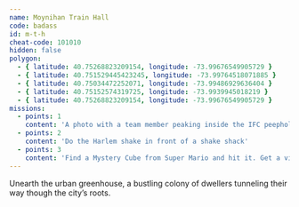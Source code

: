 ```yaml
---
name: Moynihan Train Hall
code: badass
id: m-t-h
cheat-code: 101010
hidden: false
polygon:
  - { latitude: 40.75268823209154, longitude: -73.99676549905729 }
  - { latitude: 40.751529445423245, longitude: -73.99764518071885 }
  - { latitude: 40.75034472252071, longitude: -73.99486929636404 }
  - { latitude: 40.75152574319725, longitude: -73.9939945018219 }
  - { latitude: 40.75268823209154, longitude: -73.99676549905729 }
missions:
  - points: 1
    content: 'A photo with a team member peaking inside the IFC peephole.'
  - points: 2
    content: 'Do the Harlem shake in front of a shake shack'
  - points: 3
    content: 'Find a Mystery Cube from Super Mario and hit it. Get a video for a power up of 2 stars.'
---
```


Unearth the urban greenhouse, a bustling colony of dwellers tunneling their way though the city’s roots.